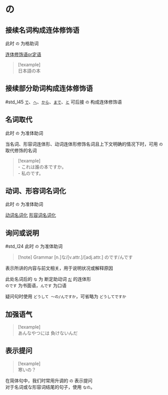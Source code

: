 # の  

## 接续名词构成连体修饰语

此时 `の` 为格助词

[连体修饰语or定语](../9.sentence_pattern/连体修饰语or定语.md)

> [!example]  
> 日本語の本  

## 接续部分助词构成连体修饰语

 #std_l45
[`で`](で.md)、[`へ`](へ.md)、[`から`](から.md)、[`まで`](まで.md)、[`と`](と.md) 可后接 `の` 构成连体修饰语

## 名词取代  

此时 `の` 为准体助词  

当名词、形容词连体形、动词连体形修饰名词且上下文明确的情况下时，可用 `の` 取代修饰的名词
> [!example]  
> \- これは誰の本ですか。  
> \- 私のです。  

## 动词、形容词名词化  

此时 `の` 为准体助词  

 [动词名词化](../1.verb/动词名词化.md)
 [形容词名词化](../2.adj/形容词名词化.md)

## 询问或说明

 #std_l24
 此时 `の` 为准体助词  

> [!note] Grammar
> [n.]な/[v.attr.]/[adj.attr.] のです/んです

表示所讲的内容与前文相关，用于说明状况或解释原因  

此处名词后的 `な` 为 断定助动词 [`だ`](../5.auxi_verb/だ.md) 的连体形  
`のです` 为书面语，`んです` 为口语

疑问句时使用 `どうして ～の/んですか`，可省略为 `どうしてですか`  

## 加强语气

> [!example]  
> あんなやつには 負けないんだ  

## 表示提问

> [!example]  
> 寒いの？  

在简体句中，我们时常用升调的 `の` 表示提问  
对于名词或な形容词结尾的句子，使用 `なの`。
